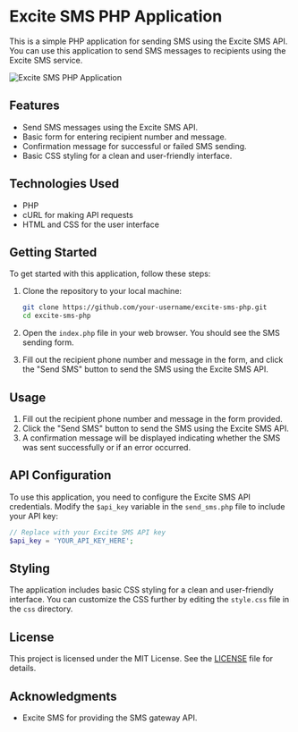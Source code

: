 # Excite SMS PHP Application

This is a simple PHP application for sending SMS using the Excite SMS API. You can use this application to send SMS messages to recipients using the Excite SMS service.

![Excite SMS PHP Application](screenshot.png)

## Features

- Send SMS messages using the Excite SMS API.
- Basic form for entering recipient number and message.
- Confirmation message for successful or failed SMS sending.
- Basic CSS styling for a clean and user-friendly interface.

## Technologies Used

- PHP
- cURL for making API requests
- HTML and CSS for the user interface

## Getting Started

To get started with this application, follow these steps:

1. Clone the repository to your local machine:

   ```bash
   git clone https://github.com/your-username/excite-sms-php.git
   cd excite-sms-php
   ```


2. Open the `index.php` file in your web browser. You should see the SMS sending form.

3. Fill out the recipient phone number and message in the form, and click the "Send SMS" button to send the SMS using the Excite SMS API.

## Usage

1. Fill out the recipient phone number and message in the form provided.
2. Click the "Send SMS" button to send the SMS using the Excite SMS API.
3. A confirmation message will be displayed indicating whether the SMS was sent successfully or if an error occurred.

## API Configuration

To use this application, you need to configure the Excite SMS API credentials. Modify the `$api_key` variable in the `send_sms.php` file to include your API key:

```php
// Replace with your Excite SMS API key
$api_key = 'YOUR_API_KEY_HERE';
```

## Styling

The application includes basic CSS styling for a clean and user-friendly interface. You can customize the CSS further by editing the `style.css` file in the `css` directory.

## License

This project is licensed under the MIT License. See the [LICENSE](LICENSE) file for details.

## Acknowledgments

- Excite SMS for providing the SMS gateway API.


